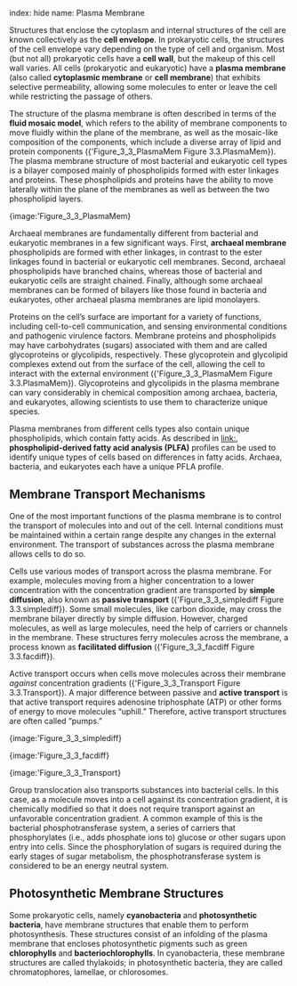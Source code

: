 index: hide
name: Plasma Membrane

Structures that enclose the cytoplasm and internal structures of the cell are known collectively as the  **cell envelope**. In prokaryotic cells, the structures of the cell envelope vary depending on the type of cell and organism. Most (but not all) prokaryotic cells have a  **cell wall**, but the makeup of this cell wall varies. All cells (prokaryotic and eukaryotic) have a  **plasma membrane** (also called  **cytoplasmic membrane** or  **cell membrane**) that exhibits selective permeability, allowing some molecules to enter or leave the cell while restricting the passage of others.

The structure of the plasma membrane is often described in terms of the  **fluid mosaic model**, which refers to the ability of membrane components to move fluidly within the plane of the membrane, as well as the mosaic-like composition of the components, which include a diverse array of lipid and protein components ({'Figure_3_3_PlasmaMem Figure 3.3.PlasmaMem}). The plasma membrane structure of most bacterial and eukaryotic cell types is a bilayer composed mainly of phospholipids formed with ester linkages and proteins. These phospholipids and proteins have the ability to move laterally within the plane of the membranes as well as between the two phospholipid layers.


{image:'Figure_3_3_PlasmaMem}
        

Archaeal membranes are fundamentally different from bacterial and eukaryotic membranes in a few significant ways. First,  **archaeal membrane** phospholipids are formed with ether linkages, in contrast to the ester linkages found in bacterial or eukaryotic cell membranes. Second, archaeal phospholipids have branched chains, whereas those of bacterial and eukaryotic cells are straight chained. Finally, although some archaeal membranes can be formed of bilayers like those found in bacteria and eukaryotes, other archaeal plasma membranes are lipid monolayers.

Proteins on the cell’s surface are important for a variety of functions, including cell-to-cell communication, and sensing environmental conditions and pathogenic virulence factors. Membrane proteins and phospholipids may have carbohydrates (sugars) associated with them and are called glycoproteins or glycolipids, respectively. These glycoprotein and glycolipid complexes extend out from the surface of the cell, allowing the cell to interact with the external environment ({'Figure_3_3_PlasmaMem Figure 3.3.PlasmaMem}). Glycoproteins and glycolipids in the plasma membrane can vary considerably in chemical composition among archaea, bacteria, and eukaryotes, allowing scientists to use them to characterize unique species.

Plasma membranes from different cells types also contain unique phospholipids, which contain fatty acids. As described in <link:>,  **phospholipid-derived fatty acid analysis (PLFA)** profiles can be used to identify unique types of cells based on differences in fatty acids. Archaea, bacteria, and eukaryotes each have a unique PFLA profile.

## Membrane Transport Mechanisms

One of the most important functions of the plasma membrane is to control the transport of molecules into and out of the cell. Internal conditions must be maintained within a certain range despite any changes in the external environment. The transport of substances across the plasma membrane allows cells to do so.

Cells use various modes of transport across the plasma membrane. For example, molecules moving from a higher concentration to a lower concentration with the concentration gradient are transported by  **simple diffusion**, also known as  **passive transport** ({'Figure_3_3_simplediff Figure 3.3.simplediff}). Some small molecules, like carbon dioxide, may cross the membrane bilayer directly by simple diffusion. However, charged molecules, as well as large molecules, need the help of carriers or channels in the membrane. These structures ferry molecules across the membrane, a process known as  **facilitated diffusion** ({'Figure_3_3_facdiff Figure 3.3.facdiff}).

Active transport occurs when cells move molecules across their membrane  *against* concentration gradients ({'Figure_3_3_Transport Figure 3.3.Transport}). A major difference between passive and  **active transport** is that active transport requires adenosine triphosphate (ATP) or other forms of energy to move molecules “uphill.” Therefore, active transport structures are often called “pumps.”


{image:'Figure_3_3_simplediff}
        


{image:'Figure_3_3_facdiff}
        


{image:'Figure_3_3_Transport}
        

Group translocation also transports substances into bacterial cells. In this case, as a molecule moves into a cell against its concentration gradient, it is chemically modified so that it does not require transport against an unfavorable concentration gradient. A common example of this is the bacterial phosphotransferase system, a series of carriers that phosphorylates (i.e., adds phosphate ions to) glucose or other sugars upon entry into cells. Since the phosphorylation of sugars is required during the early stages of sugar metabolism, the phosphotransferase system is considered to be an energy neutral system.

## Photosynthetic Membrane Structures

Some prokaryotic cells, namely  **cyanobacteria** and  **photosynthetic bacteria**, have membrane structures that enable them to perform photosynthesis. These structures consist of an infolding of the plasma membrane that encloses photosynthetic pigments such as green  **chlorophylls** and  **bacteriochlorophylls**. In cyanobacteria, these membrane structures are called thylakoids; in photosynthetic bacteria, they are called chromatophores, lamellae, or chlorosomes.
